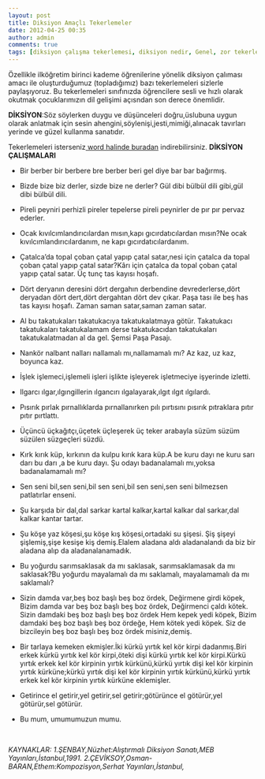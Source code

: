 ```yaml
---
layout: post
title: Diksiyon Amaçlı Tekerlemeler
date: 2012-04-25 00:35
author: admin
comments: true
tags: [diksiyon çalışma tekerlemesi, diksiyon nedir, Genel, zor tekerlemeler]
---
```

Özellikle ilköğretim birinci kademe öğrenilerine yönelik diksiyon çalıması amacı ile oluşturduğumuz (topladığımız) bazı tekerlemeleri sizlerle paylaşıyoruz. Bu tekerlemeleri sınıfınızda öğrencilere sesli ve hızlı olarak okutmak çocuklarımızın dil gelişimi açısndan son derece önemlidir.

<strong>DİKSİYON</strong>:Söz söylerken duygu ve düşünceleri doğru,üslubuna uygun olarak anlatmak için sesin ahengini,söylenişi,jesti,mimiği,alınacak tavırları yerinde ve güzel kullanma sanatıdır.

Tekerlemeleri isterseniz<a title="Tekerlme örnekleri" href="http://egitimvaktim.com/dosyalar/2012/04/diksiyon-tekerlemeleri.doc"> word halinde buradan</a> indirebilirsiniz.
<strong>DİKSİYON ÇALIŞMALARI</strong>
<ul>
	<li>Bir berber bir berbere bre berber beri gel diye bar bar bağırmış.</li>
</ul>
<ul>
	<li>Bizde bize biz derler, sizde bize ne derler?
Gül dibi bülbül dili gibi,gül dibi bülbül dili.</li>
</ul>
<ul>
	<li>Pireli peyniri perhizli pireler tepelerse pireli peynirler de pır pır pervaz ederler.</li>
</ul>
<ul>
	<li>Ocak kıvılcımlandırıcılardan mısın,kapı gıcırdatıcılardan mısın?Ne ocak kıvılcımlandırıcılardanım, ne kapı gıcırdatıcılardanım.</li>
</ul>
<ul>
	<li>Çatalca’da topal çoban çatal yapıp çatal satar,nesi için çatalca da topal çoban çatal yapıp çatal satar?Kârı için çatalca da topal çoban çatal yapıp çatal satar. Üç tunç tas kayısı hoşafı.</li>
</ul>
<ul>
	<li>Dört deryanın deresini dört dergahın derbendine devrederlerse,dört deryadan dört dert,dört dergahtan dört dev çıkar. Paşa tası ile beş has tas kayısı hoşafı. Zaman saman satar,saman zaman satar.</li>
</ul>
<ul>
	<li>Al bu takatukaları takatukacıya takatukalatmaya götür. Takatukacı takatukaları takatukalamam derse takatukacıdan takatukaları takatukalatmadan al da gel. Şemsi Paşa Pasajı.</li>
</ul>
<ul>
	<li>Nankör nalbant nalları nallamalı mı,nallamamalı mı? Az kaz, uz kaz, boyunca kaz.</li>
</ul>
<ul>
	<li>İşlek işlemeci,işlemeli işleri işlikte işleyerek işletmeciye işyerinde izletti.</li>
</ul>
<ul>
	<li>Ilgarcı ılgar,ılgıngillerin ılgancırı ılgalayarak,ılgıt ılgıt ılgılardı.</li>
</ul>
<ul>
	<li>Pısırık pırlak pırnallıklarda pırnallanırken pılı pırtısını pısırık pıtraklara pıtır pıtır pırtlattı.</li>
</ul>
<ul>
	<li>Üçüncü üçkağıtçı,üçetek üçleşerek üç teker arabayla süzüm süzüm süzülen süzgeçleri süzdü.</li>
</ul>
<ul>
	<li>Kırk kırık küp, kırkının da kulpu kırık kara küp.A be kuru dayı ne kuru sarı darı bu darı ,a be kuru dayı. Şu odayı badanalamalı mı,yoksa badanalamamalı mı?</li>
</ul>
<ul>
	<li>Sen seni bil,sen seni,bil sen seni,bil sen seni,sen seni bilmezsen patlatırlar enseni.</li>
</ul>
<ul>
	<li>Şu karşıda bir dal,dal sarkar kartal kalkar,kartal kalkar dal sarkar,dal kalkar kantar tartar.</li>
</ul>
<ul>
	<li>Şu köşe yaz köşesi,şu köşe kış köşesi,ortadaki su şişesi. Şiş şişeyi şişlemiş,şişe kesişe kiş demiş.Elalem aladana aldı aladanalandı da biz bir aladana alıp da aladanalanamadık.</li>
</ul>
<ul>
	<li>Bu yoğurdu sarımsaklasak da mı saklasak, sarımsaklamasak da mı saklasak?Bu yoğurdu mayalamalı da mı saklamalı, mayalamamalı da mı saklamalı?</li>
</ul>
<ul>
	<li>Sizin damda var,beş boz başlı beş boz ördek, Değirmene girdi köpek,
Bizim damda var beş boz başlı beş boz ördek, Değirmenci çaldı kötek.
Sizin damdaki beş boz başlı beş boz ördek Hem kepek yedi köpek,
Bizim damdaki beş boz başlı beş boz ördeğe, Hem kötek yedi köpek.
Siz de bizcileyin beş boz başlı beş boz ördek misiniz,demiş.</li>
</ul>
<ul>
	<li>Bir tarlaya kemeken ekmişler.İki kürkü yırtık kel kör kirpi dadanmış.Biri erkek kürkü yırtık kel kör kirpi,öteki dişi kürkü yırtık kel kör kirpi.Kürkü yırtık erkek kel kör kirpinin yırtık kürkünü,kürkü yırtık dişi kel kör kirpinin yırtık kürküne;kürkü yırtık dişi kel kör kirpinin yırtık kürkünü,kürkü yırtık erkek kel kör kirpinin yırtık kürküne eklemişler.</li>
</ul>
<ul>
	<li>Getirince el getirir,yel getirir,sel getirir;götürünce el götürür,yel götürür,sel götürür.</li>
</ul>
<ul>
	<li>Bu mum, umumumuzun mumu.</li>
</ul>
&nbsp;

<em>KAYNAKLAR:</em>
<em> 1.ŞENBAY,Nüzhet:Alıştırmalı Diksiyon Sanatı,MEB Yayınları,İstanbul,1991.</em>
<em> 2.ÇEVİKSOY,Osman-BARAN,Ethem:Kompozisyon,Serhat Yayınları,İstanbul,</em>
